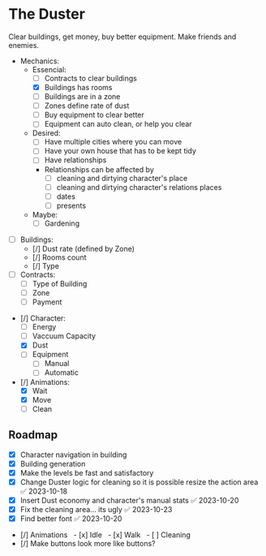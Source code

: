 # The Duster
Clear buildings, get money, buy better equipment.
Make friends and enemies.
- Mechanics:
	- Essencial:
		- [ ] Contracts to clear buildings
		- [x] Buildings has rooms
		- [ ] Buildings are in a zone
		- [ ] Zones define rate of dust
		- [ ] Buy equipment to clear better
		- [ ] Equipment can auto clean, or help you clear
	- Desired:
		- [ ] Have multiple cities where you can move
		- [ ] Have your own house that has to be kept tidy
		- [ ] Have relationships
		- Relationships can be affected by 
			- [ ] cleaning and dirtying character's place
			- [ ] cleaning and dirtying character's relations places
			- [ ] dates
			- [ ] presents
	- Maybe:
		- [ ] Gardening
- [ ] Buildings:
	- [/] Dust rate (defined by Zone)
	- [/] Rooms count
	- [/] Type
- [ ] Contracts:
	- [ ] Type of Building
	- [ ] Zone
	- [ ] Payment
- [/] Character:
	- [ ] Energy
	- [ ] Vaccuum Capacity
	- [x] Dust
	- [ ] Equipment
		- [ ] Manual
		- [ ] Automatic
- [/] Animations:
  - [x] Wait
  - [x] Move
  - [ ] Clean
## Roadmap
- [x] Character navigation in building
- [x] Building generation
- [x] Make the levels be fast and satisfactory
- [x] Change Duster logic for cleaning so it is possible resize the action area ✅ 2023-10-18
- [x] Insert Dust economy and character's manual stats ✅ 2023-10-20
- [x] Fix the cleaning area... its ugly ✅ 2023-10-23
- [x] Find better font ✅ 2023-10-20
- [/] Animations
  - [x] Idle
  - [x] Walk
  - [ ] Cleaning
- [/] Make buttons look more like buttons?